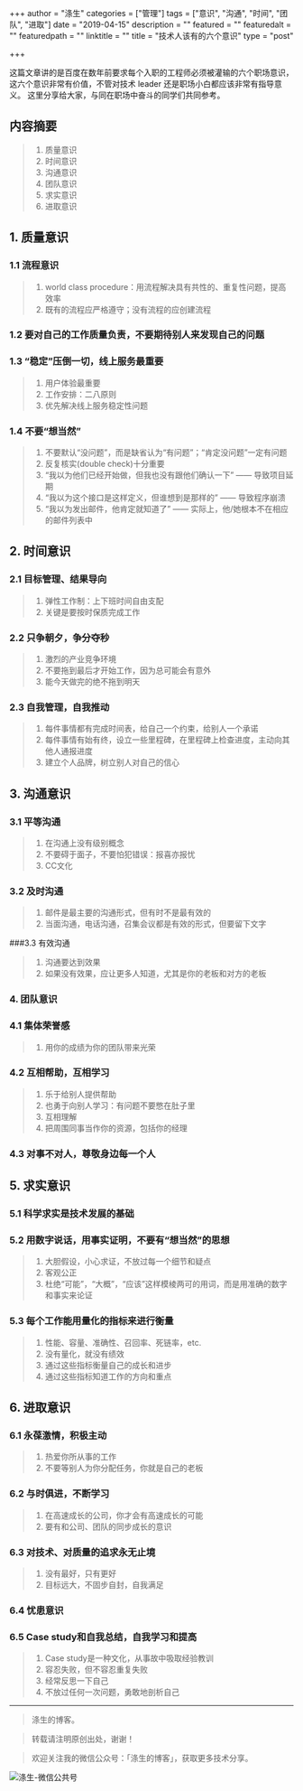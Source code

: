 +++
author = "涤生"
categories = ["管理"]
tags = ["意识", "沟通", "时间", "团队", "进取"]
date = "2019-04-15"
description = ""
featured = ""
featuredalt = ""
featuredpath = ""
linktitle = ""
title = "技术人该有的六个意识"
type = "post"

+++


这篇文章讲的是百度在数年前要求每个入职的工程师必须被灌输的六个职场意识，这六个意识非常有价值，不管对技术 leader 还是职场小白都应该非常有指导意义。 
这里分享给大家，与同在职场中奋斗的同学们共同参考。

## 内容摘要
>1. 质量意识
>2. 时间意识
>3. 沟通意识
>4. 团队意识
>5. 求实意识
>6. 进取意识

## 1. 质量意识

### 1.1 流程意识
> 1. world class procedure：用流程解决具有共性的、重复性问题，提高效率
> 2. 既有的流程应严格遵守；没有流程的应创建流程

### 1.2 要对自己的工作质量负责，不要期待别人来发现自己的问题

### 1.3 “稳定”压倒一切，线上服务最重要
>1. 用户体验最重要
>2. 工作安排：二八原则
>3. 优先解决线上服务稳定性问题

### 1.4 不要“想当然”
>1. 不要默认“没问题”，而是缺省认为“有问题”；“肯定没问题”一定有问题
>2. 反复核实(double check)十分重要
>3.  “我以为他们已经开始做，但我也没有跟他们确认一下” —— 导致项目延期
>4.  “我以为这个接口是这样定义，但谁想到是那样的” —— 导致程序崩溃
>5. “我以为发出邮件，他肯定就知道了” —— 实际上，他/她根本不在相应的邮件列表中

## 2. 时间意识
### 2.1 目标管理、结果导向
>1. 弹性工作制：上下班时间自由支配
>2. 关键是要按时保质完成工作

### 2.2 只争朝夕，争分夺秒
>1. 激烈的产业竞争环境
>2. 不要拖到最后才开始工作，因为总可能会有意外
>3. 能今天做完的绝不拖到明天

### 2.3 自我管理，自我推动
>1. 每件事情都有完成时间表，给自己一个约束，给别人一个承诺
>2. 每件事情有始有终，设立一些里程碑，在里程碑上检查进度，主动向其他人通报进度
>3. 建立个人品牌，树立别人对自己的信心

## 3. 沟通意识

### 3.1 平等沟通
>1. 在沟通上没有级别概念
>2. 不要碍于面子，不要怕犯错误：报喜亦报忧
>3. CC文化

### 3.2 及时沟通
>1. 邮件是最主要的沟通形式，但有时不是最有效的
>2. 当面沟通，电话沟通，召集会议都是有效的形式，但要留下文字

###3.3 有效沟通
>1. 沟通要达到效果
>2. 如果没有效果，应让更多人知道，尤其是你的老板和对方的老板

### 4. 团队意识

### 4.1 集体荣誉感
>1. 用你的成绩为你的团队带来光荣

### 4.2 互相帮助，互相学习
>1. 乐于给别人提供帮助
>2. 也勇于向别人学习：有问题不要憋在肚子里
>3. 互相理解
>4. 把周围同事当作你的资源，包括你的经理

### 4.3 对事不对人，尊敬身边每一个人

## 5. 求实意识

### 5.1 科学求实是技术发展的基础
### 5.2 用数字说话，用事实证明，不要有“想当然”的思想
>1. 大胆假设，小心求证，不放过每一个细节和疑点
>2. 客观公正
>3. 杜绝“可能”，“大概”，“应该”这样模棱两可的用词，而是用准确的数字和事实来论证

### 5.3 每个工作能用量化的指标来进行衡量
>1. 性能、容量、准确性、召回率、死链率，etc.
>2. 没有量化，就没有绩效
>3. 通过这些指标衡量自己的成长和进步
>4. 通过这些指标知道工作的方向和重点

## 6. 进取意识
### 6.1 永葆激情，积极主动
>1. 热爱你所从事的工作
>2. 不要等别人为你分配任务，你就是自己的老板

### 6.2 与时俱进，不断学习
>1. 在高速成长的公司，你才会有高速成长的可能
>2. 要有和公司、团队的同步成长的意识

### 6.3 对技术、对质量的追求永无止境
>1. 没有最好，只有更好
>2. 目标远大，不固步自封，自我满足

### 6.4 忧患意识
### 6.5 Case study和自我总结，自我学习和提高
>1. Case study是一种文化，从事故中吸取经验教训
>2. 容忍失败，但不容忍重复失败
>3. 经常反思一下自己
>4. 不放过任何一次问题，勇敢地剖析自己


******
> 涤生的博客。

> 转载请注明原创出处，谢谢！

> 欢迎关注我的微信公众号：「涤生的博客」，获取更多技术分享。

![涤生-微信公共号](/img/main/officialAccount.jpg)

